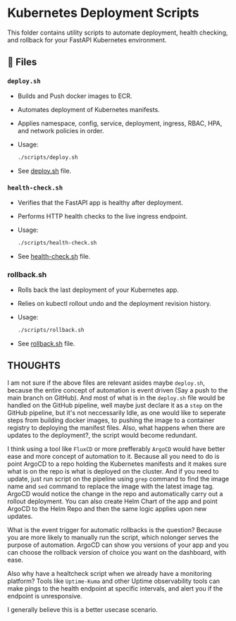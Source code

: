 # Kubernetes Deployment Scripts

This folder contains utility scripts to automate deployment, health checking, and rollback for your FastAPI Kubernetes environment.

## 📁 Files

### `deploy.sh`

- Builds and Push docker images to ECR.
- Automates deployment of Kubernetes manifests.
- Applies namespace, config, service, deployment, ingress, RBAC, HPA, and network policies in order.
- Usage:

  ```bash
  ./scripts/deploy.sh
  ```

- See [deploy.sh](./deploy.sh) file.

### `health-check.sh`

- Verifies that the FastAPI app is healthy after deployment.
- Performs HTTP health checks to the live ingress endpoint.
- Usage:

    ```bash
    ./scripts/health-check.sh
    ```

- See [health-check.sh](./health-check.sh) file.

### rollback.sh

- Rolls back the last deployment of your Kubernetes app.
- Relies on kubectl rollout undo and the deployment revision history.
- Usage:

    ```bash
    ./scripts/rollback.sh
    ```

- See [rollback.sh](./rollback.sh) file.

## THOUGHTS

I am not sure if the above files are relevant asides maybe `deploy.sh`, because the entire concept of automation is event driven (Say a push to the main branch on GitHub). And most of what is in the `deploy.sh` file would be handled on the GitHub pipeline, well maybe just declare it as a `step` on the GitHub pipeline, but it's not neccessarily Idle, as one would like to seperate steps from building docker images, to pushing the image to a container registry to deploying the manifest files. Also, what happens when there are updates to the deployment?, the script would become redundant.

I think using a tool like `FluxCD` or more prefferably `ArgoCD` would have better ease and more concept of automation to it. Because all you need to do is point ArgoCD to a repo holding the Kubernetes manifests and it makes sure what is on the repo is what is deployed on the cluster. And if you need to update, just run script on the pipeline using `grep` command to find the image name and `sed` command to replace the image with the latest image tag. ArgoCD would notice the change in the repo and automatically carry out a rollout deployment. You can also create Helm Chart of the app and point ArgoCD to the Helm Repo and then the same logic applies upon new updates.

What is the event trigger for automatic rollbacks is the question? Because you are more likely to manually run the script, which nolonger serves the purpose of automation. ArgoCD can show you versions of your app and you can choose the rollback version of choice you want on the dashboard, with ease.

Also why have a healtcheck script when we already have a monitoring platform? Tools like `Uptime-Kuma` and other Uptime observability tools can make pings to the health endpoint at specific intervals, and alert you if the endpoint is unresponsive.

I generally believe this is a better usecase scenario.
